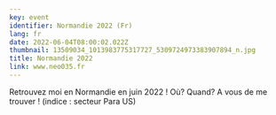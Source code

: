 ```yaml
---
key: event
identifier: Normandie 2022 (Fr)
lang: fr
date: 2022-06-04T08:00:02.022Z
thumbnail: 13509034_1013983775317727_5309724973383907894_n.jpg
title: Normandie 2022
link: www.neo035.fr
---
```

Retrouvez moi en Normandie en juin 2022 ! Où? Quand? A vous de me trouver ! (indice : secteur Para US)